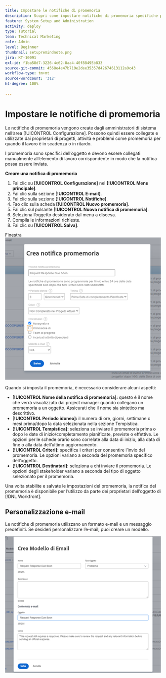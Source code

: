 ```yaml
---
title: Impostare le notifiche di promemoria
description: Scopri come impostare notifiche di promemoria specifiche per oggetto per informare gli utenti quando il lavoro è in scadenza o in ritardo.
feature: System Setup and Administration
activity: deploy
type: Tutorial
team: Technical Marketing
role: Admin
level: Beginner
thumbnail: setupremindnote.png
jira: KT-10091
exl-id: f1ba58d7-3226-4c62-8aa4-40f88495b833
source-git-commit: 4568e4e47b719e2dee35357d42674613112a9c43
workflow-type: tm+mt
source-wordcount: '312'
ht-degree: 100%

---
```


<!--
this has the same content as the system administrator notification setup and mangement section of the email and inapp notificiations learning path
-->

# Impostare le notifiche di promemoria

Le notifiche di promemoria vengono create dagli amministratori di sistema nell’area [!UICONTROL Configurazione]. Possono quindi essere collegate e utilizzate dai proprietari di progetti, attività e problemi come promemoria per quando il lavoro è in scadenza o in ritardo.

I promemoria sono specifici dell’oggetto e devono essere collegati manualmente all’elemento di lavoro corrispondente in modo che la notifica possa essere inviata.

**Creare una notifica di promemoria**

1. Fai clic su **[!UICONTROL Configurazione]** nel **[!UICONTROL Menu principale]**.
1. Fai clic sulla sezione **[!UICONTROL E-mail]**.
1. Fai clic sulla sezione **[!UICONTROL Notifiche]**.
1. Fao clic sulla scheda **[!UICONTROL Nuovo promemoria]**.
1. Fai clic sul pulsante **[!UICONTROL Nuova notifica di promemoria]**.
1. Seleziona l’oggetto desiderato dal menu a discesa.
1. Compila le informazioni richieste.
1. Fai clic su **[!UICONTROL Salva]**.

Finestra ![[!UICONTROL Nuova notifica di promemoria]](assets/admin-fund-reminder-notification-1.png)

Quando si imposta il promemoria, è necessario considerare alcuni aspetti:

* **[!UICONTROL Nome della notifica di promemoria]:** questo è il nome che verrà visualizzato dai project manager quando collegano un promemoria a un oggetto. Assicurati che il nome sia sintetico ma descrittivo.
* **[!UICONTROL Periodo idoneo]:** il numero di ore, giorni, settimane o mesi prima/dopo la data selezionata nella sezione Tempistica.
* **[!UICONTROL Tempistica]:** seleziona se inviare il promemoria prima o dopo le date di inizio/completamento pianificate, previste o effettive. Le opzioni per le schede orario sono correlate alla data di inizio, alla data di fine o alla data dell’ultimo aggiornamento.
* **[!UICONTROL Criteri]:** specifica i criteri per consentire l’invio del promemoria. Le opzioni variano a seconda del promemoria specifico dell’oggetto.
* **[!UICONTROL Destinatari]:** seleziona a chi inviare il promemoria. Le opzioni degli stakeholder variano a seconda del tipo di oggetto selezionato per il promemoria.

Una volta stabilite e salvate le impostazioni del promemoria, la notifica del promemoria è disponibile per l’utilizzo da parte dei proprietari dell’oggetto di [!DNL Workfront].

## Personalizzazione e-mail

Le notifiche di promemoria utilizzano un formato e-mail e un messaggio predefiniti. Se desideri personalizzare l’e-mail, puoi creare un modello.

<!--
paragraph above needs a hyperlink to an article
-->

![Finestra Nuovo modello di e-mail](assets/admin-fund-email-customization.png)

<!--
learn more URLs
-->
